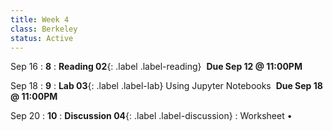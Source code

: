 ```yaml
---
title: Week 4 
class: Berkeley
status: Active
---
```


Sep 16
: **8**
: **Reading 02**{: .label .label-reading} &nbsp;**Due Sep 12 @ 11:00PM**


Sep 18
: **9**
: **Lab 03**{: .label .label-lab} Using Jupyter Notebooks &nbsp;**Due Sep 18 @ 11:00PM**

Sep 20 
: **10**
: **Discussion 04**{: .label .label-discussion}
  : Worksheet &#8226; 
  <!--[Solutions](./assignments/disc01-sols.pdf) -->

